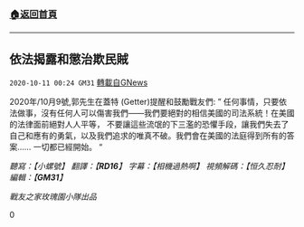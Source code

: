 ###  [:house:返回首頁](https://github.com/ourhimalayas/txt)
---

## 依法揭露和懲治欺民賊
`2020-10-11 00:24 GM31` [轉載自GNews](https://gnews.org/zh-hant/416932/)

2020年/10月9號,郭先生在蓋特 (Getter)提醒和鼓勵戰友們: ” 任何事情，只要依法做事，沒有任何人可以傷害我們——我們要絕對的相信美國的司法系統！在美國的法律面前絕對人人平等， 不要讓這些流氓的下三濫的恐懼手段，讓我們失去了自己和應有的勇氣，以及我們追求的唯真不破。我們會在美國的法庭得到所有的答案…… 一切都已經開始。 “

*聽寫：【小螺號】* *翻譯：【**RD16**】* *字幕：【相機過熱啊】* *視頻解碼：【恒久忍耐】* *編輯：【**GM31**】*

*戰友之家玫瑰園小隊出品*

0
